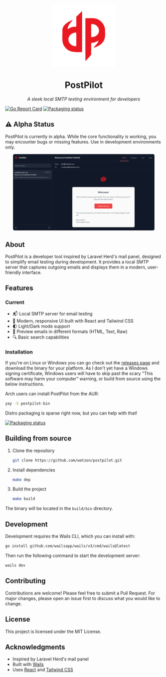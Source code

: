 <div align="center">
  <img src="frontend/src/assets/images/logo.svg" alt="PostPilot Logo" width="200" height="200" />
  <h1>PostPilot</h1>
  <p><em>A sleek local SMTP testing environment for developers</em></p>
</div>

[![Go Report Card](https://goreportcard.com/badge/github.com/watzon/postpilot)](https://goreportcard.com/report/github.com/watzon/postpilot)
[![Packaging status](https://repology.org/badge/tiny-repos/postpilot.svg)](https://repology.org/project/postpilot/versions)

## ⚠️ Alpha Status

PostPilot is currently in alpha. While the core functionality is working, you may encounter bugs or missing features. Use in development environments only.

<div align="center">
  <img src=".github/screenshot.png" alt="PostPilot Screenshot" width="90%" />
</div>

## About

PostPilot is a developer tool inspired by Laravel Herd's mail panel, designed to simplify email testing during development. It provides a local SMTP server that captures outgoing emails and displays them in a modern, user-friendly interface.

## Features

### Current
- 📬 Local SMTP server for email testing
- 🎨 Modern, responsive UI built with React and Tailwind CSS
- 🌓 Light/Dark mode support
- 📱 Preview emails in different formats (HTML, Text, Raw)
- 🔍 Basic search capabilities

### Installation

If you're on Linux or Windows you can go check out the [releases page](https://github.com/watzon/postpilot/releases) and download the binary for your platform. As I don't yet have a Windows signing certificate, Windows users will have to skip past the scary "This software may harm your computer" warning, or build from source using the below instructions.

Arch users can install PostPilot from the AUR:

```bash
yay -S postpilot-bin
```

Distro packaging is sparse right now, but you can help with that!

[![Packaging status](https://repology.org/badge/vertical-allrepos/postpilot.svg)](https://repology.org/project/postpilot/versions)

## Building from source


1. Clone the repository
   ```bash
   git clone https://github.com/watzon/postpilot.git
   ```

2. Install dependencies
   ```bash
   make dep
   ```

3. Build the project
   ```bash
   make build
   ```

The binary will be located in the `build/bin` directory.

## Development

Development requires the Wails CLI, which you can install with:

```bash
go install github.com/wailsapp/wails/v3/cmd/wails@latest
```

Then run the following command to start the development server:

```bash
wails dev
```

## Contributing

Contributions are welcome! Please feel free to submit a Pull Request. For major changes, please open an issue first to discuss what you would like to change.

## License

This project is licensed under the MIT License.

## Acknowledgments

- Inspired by Laravel Herd's mail panel
- Built with [Wails](https://wails.io/)
- Uses [React](https://reactjs.org/) and [Tailwind CSS](https://tailwindcss.com/)
